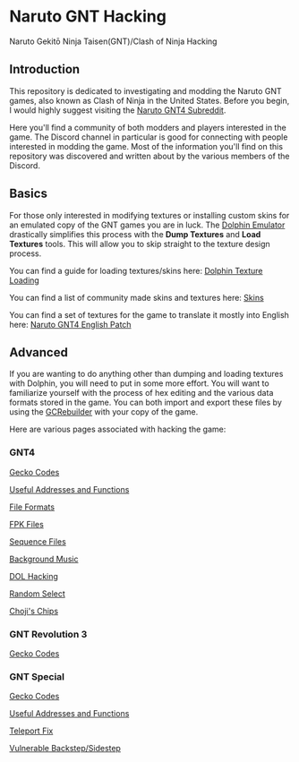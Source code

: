 # Naruto GNT Hacking

Naruto Gekitō Ninja Taisen(GNT)/Clash of Ninja Hacking

## Introduction

This repository is dedicated to investigating and modding the Naruto GNT games, also known as Clash of Ninja in the United States. Before you begin, I would highly suggest visiting the [Naruto GNT4 Subreddit](https://www.reddit.com/r/GNT4/).

Here you'll find a community of both modders and players interested in the game. The Discord channel in particular is good for connecting with people interested in modding the game. Most of the information you'll find on this repository was discovered and written about by the various members of the Discord.

## Basics

For those only interested in modifying textures or installing custom skins for an emulated copy of the GNT games you are in luck. The [Dolphin Emulator](https://dolphin-emu.org/) drastically simplifies this process with the **Dump Textures** and **Load Textures** tools. This will allow you to skip straight to the texture design process.

You can find a guide for loading textures/skins here: [Dolphin Texture Loading](/general/docs/guides/dolphin_texture_loading.md)

You can find a list of community made skins and textures here: [Skins](/gnt4/docs/guides/skins.md)

You can find a set of textures for the game to translate it mostly into English here: [Naruto GNT4 English Patch](https://www.youtube.com/watch?v=d-NbZB3I4wo)

## Advanced

If you are wanting to do anything other than dumping and loading textures with Dolphin, you will need to put in some more effort. You will want to familiarize yourself with the process of hex editing and the various data formats stored in the game. You can both import and export these files by using the [GCRebuilder](https://www.google.com/search?q=gcrebuilder) with your copy of the game.

Here are various pages associated with hacking the game:

### GNT4

[Gecko Codes](/gnt4/docs/guides/gecko_codes.md)

[Useful Addresses and Functions](/gnt4/docs/guides/addresses_and_functions.md)

[File Formats](/gnt4/docs/file_formats/formats.md)

[FPK Files](/gnt4/docs/file_formats/fpk.md)

[Sequence Files](/gnt4/docs/file_formats/seq.md)

[Background Music](/gnt4/docs/audio/bgm.md)

[DOL Hacking](/gnt4/docs/file_formats/dol.md)

[Random Select](gnt4/docs/guides/random_select.md)

[Choji's Chips](gnt4/docs/guides/choji_chips.md)

### GNT Revolution 3

[Gecko Codes](/rev3/docs/guides/gecko_codes.md)

### GNT Special

[Gecko Codes](/gntsp/docs/guides/gecko_codes.md)

[Useful Addresses and Functions](/gntsp/docs/guides/addresses_and_functions.md)

[Teleport Fix](/gntsp/docs/guides/teleport_fix.md)

[Vulnerable Backstep/Sidestep](/gntsp/docs/guides/backstep_sidestep_vulnerable.md)
